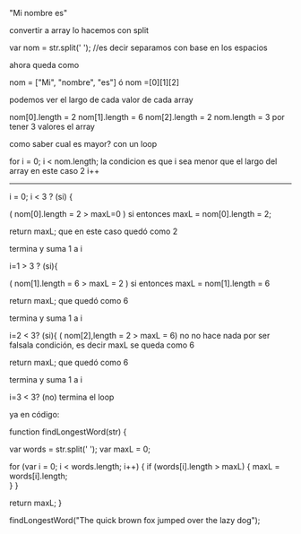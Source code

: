 "Mi nombre es"

convertir a array lo hacemos con split

var nom = str.split(' ');  //es decir separamos con base en los espacios

ahora queda como

nom = ["Mi", "nombre", "es"]
ó
nom =[0][1][2]

podemos ver el largo de cada valor de cada array

nom[0].length = 2
nom[1].length = 6
nom[2].length = 2
nom.length = 3  por tener 3 valores el array

como saber cual es mayor?
con un loop 

for
i = 0;
i < nom.length; la condicion es que i sea menor que el largo del array en este caso 2
i++

-------------

 i = 0; i < 3 ? (si) {

 ( nom[0].length = 2  >  maxL=0 ) si
entonces  maxL = nom[0].length = 2;

return maxL; que en este caso quedó como 2

termina y suma 1 a i



 i=1 > 3 ? (si){

 ( nom[1].length = 6 > maxL = 2 ) si
entonces maxL = nom[1].length = 6

return maxL; que quedó como 6

termina y suma 1 a i

 

 i=2 < 3? (si){
( nom[2],length = 2 > maxL = 6) no
no hace nada por ser falsala condición, es decir maxL se queda como 6

return maxL; que quedó como 6

termina y suma 1 a i


 i=3 < 3? (no)
termina el loop

ya en código:

function findLongestWord(str) {
  
  var words = str.split(' ');
  var maxL = 0;
  
  for (var i = 0; i < words.length; i++) {
    if (words[i].length > maxL) {
      maxL = words[i].length;      
    }
  }

  return maxL;
}

findLongestWord("The quick brown fox jumped over the lazy dog");